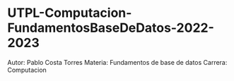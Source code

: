 # UTPL-Computacion-FundamentosBaseDeDatos-2022-2023

Autor: Pablo Costa Torres
Materia: Fundamentos de base de datos
Carrera: Computacion
